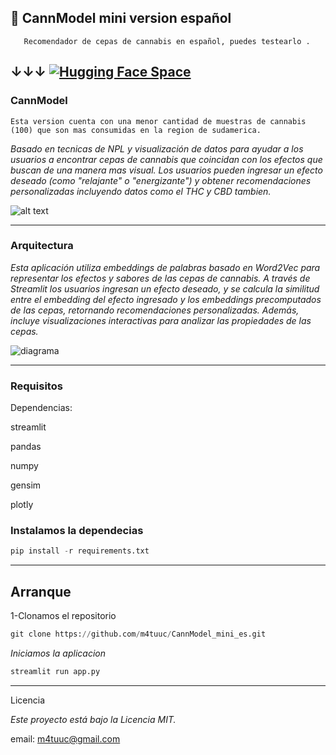 ## 🌿 CannModel mini version español
       Recomendador de cepas de cannabis en español, puedes testearlo .
↓↓↓
[![Hugging Face Space](https://img.shields.io/badge/Hugging%20Face-Space-blue?logo=huggingface)](https://huggingface.co/spaces/M4tuuc/cannmodel_es)    
---

### CannModel
    Esta version cuenta con una menor cantidad de muestras de cannabis (100) que son mas consumidas en la region de sudamerica.
*Basado en tecnicas de NPL y visualización de datos para ayudar a los usuarios a encontrar cepas de cannabis que coincidan con los efectos que buscan de una manera mas visual.
Los usuarios pueden ingresar un efecto deseado (como "relajante" o "energizante") y obtener recomendaciones personalizadas incluyendo datos como el THC y CBD tambien.*

![alt text](https://i.imgur.com/nX1TtFl.png)

---

### Arquitectura 
*Esta aplicación utiliza embeddings de palabras basado en Word2Vec para representar los efectos y sabores de las cepas de cannabis. A través de Streamlit los usuarios ingresan un efecto deseado, y se calcula la similitud entre el embedding del efecto ingresado y los embeddings precomputados de las cepas, retornando recomendaciones personalizadas. Además, incluye visualizaciones interactivas para analizar las propiedades de las cepas.*

![diagrama](https://i.imgur.com/43EDMvO.png)

---

### Requisitos
Dependencias:

streamlit

pandas

numpy

gensim

plotly

### Instalamos la dependecias
```python
pip install -r requirements.txt
```

---

 ## Arranque
 1-Clonamos el repositorio
 ```python
git clone https://github.com/m4tuuc/CannModel_mini_es.git
```
*Iniciamos la aplicacion*
```python
streamlit run app.py
```
---

Licencia

*Este proyecto está bajo la Licencia MIT.*

email: m4tuuc@gmail.com

